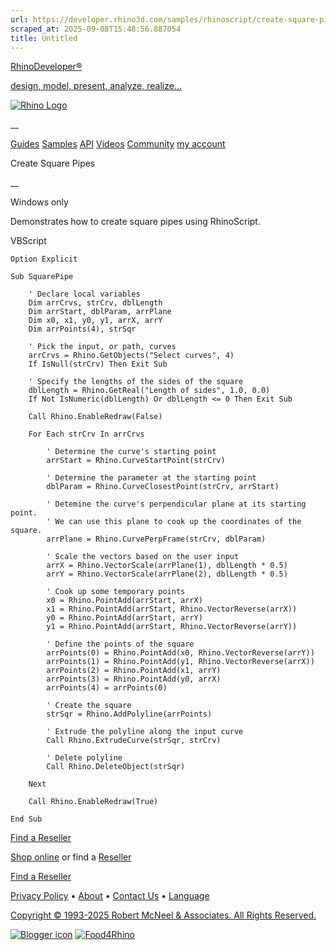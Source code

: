 ```yaml
---
url: https://developer.rhino3d.com/samples/rhinoscript/create-square-pipes/
scraped_at: 2025-09-08T15:48:56.887054
title: Untitled
---
```


[RhinoDeveloper®](/)

[design, model, present, analyze, realize...](/)

[![Rhino Logo](https://developer.rhino3d.com/images/rhinodevlogo.png)](/)

__

[Guides](https://developer.rhino3d.com/guides)
[Samples](https://developer.rhino3d.com/samples)
[API](https://developer.rhino3d.com/api)
[Videos](https://developer.rhino3d.com/videos)
[Community](https://discourse.mcneel.com/c/rhino-developer) [my account
](https://www.rhino3d.com/my-account/ "Manage your account, licenses, and
teams")

Create Square Pipes

__

Windows only

Demonstrates how to create square pipes using RhinoScript.

VBScript

    
    
    Option Explicit
    
    Sub SquarePipe
    
    	' Declare local variables
    	Dim arrCrvs, strCrv, dblLength
    	Dim arrStart, dblParam, arrPlane
    	Dim x0, x1, y0, y1, arrX, arrY
    	Dim arrPoints(4), strSqr
    
    	' Pick the input, or path, curves
    	arrCrvs = Rhino.GetObjects("Select curves", 4)
    	If IsNull(strCrv) Then Exit Sub
    
    	' Specify the lengths of the sides of the square    
    	dblLength = Rhino.GetReal("Length of sides", 1.0, 0.0)
    	If Not IsNumeric(dblLength) Or dblLength <= 0 Then Exit Sub
    
    	Call Rhino.EnableRedraw(False)
    
    	For Each strCrv In arrCrvs
    
    		' Determine the curve's starting point    
    		arrStart = Rhino.CurveStartPoint(strCrv)
    
    		' Determine the parameter at the starting point  
    		dblParam = Rhino.CurveClosestPoint(strCrv, arrStart)
    
    		' Detemine the curve's perpendicular plane at its starting point.
    		' We can use this plane to cook up the coordinates of the square.
    		arrPlane = Rhino.CurvePerpFrame(strCrv, dblParam)
    
    		' Scale the vectors based on the user input
    		arrX = Rhino.VectorScale(arrPlane(1), dblLength * 0.5)
    		arrY = Rhino.VectorScale(arrPlane(2), dblLength * 0.5)
    
    		' Cook up some temporary points
    		x0 = Rhino.PointAdd(arrStart, arrX)
    		x1 = Rhino.PointAdd(arrStart, Rhino.VectorReverse(arrX))
    		y0 = Rhino.PointAdd(arrStart, arrY)
    		y1 = Rhino.PointAdd(arrStart, Rhino.VectorReverse(arrY))
    
    		' Define the points of the square  
    		arrPoints(0) = Rhino.PointAdd(x0, Rhino.VectorReverse(arrY))
    		arrPoints(1) = Rhino.PointAdd(y1, Rhino.VectorReverse(arrX))
    		arrPoints(2) = Rhino.PointAdd(x1, arrY)
    		arrPoints(3) = Rhino.PointAdd(y0, arrX)
    		arrPoints(4) = arrPoints(0)
    
    		' Create the square
    		strSqr = Rhino.AddPolyline(arrPoints)
    
    		' Extrude the polyline along the input curve
    		Call Rhino.ExtrudeCurve(strSqr, strCrv)
    
    		' Delete polyline
    		Call Rhino.DeleteObject(strSqr)
    
    	Next
    
    	Call Rhino.EnableRedraw(True)
    
    End Sub
    

  

[Find a Reseller](https://www.rhino3d.com/sales)

[Shop online](https://www.rhino3d.com/store) or find a
[Reseller](https://www.rhino3d.com/sales)

[Find a Reseller](https://www.rhino3d.com/sales)

[Privacy Policy](https://www.rhino3d.com/privacy) •
[About](https://www.rhino3d.com/mcneel/about) • [Contact
Us](https://www.rhino3d.com/mcneel/contact) • [
Language](https://www.rhino3d.com/language "Change to a different region or
language")

[Copyright © 1993-2025 Robert McNeel & Associates. All Rights
Reserved.](https://www.rhino3d.com/mcneel/about)

[](https://www.facebook.com/McNeelRhinoceros/)
[](https://twitter.com/bobmcneel) [](https://www.linkedin.com/groups/75313/)
[](https://www.youtube.com/user/RhinoGuide/videos) [](https://vimeo.com/rhino)
[![Blogger
icon](https://developer.rhino3d.com/images/blogger.svg)](http://blog.rhino3d.com/)
[![Food4Rhino](https://developer.rhino3d.com/images/f4r_icon_01.svg)](https://www.food4rhino.com)

